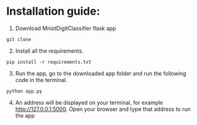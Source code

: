 # Installation guide:
1. Download MnistDigitClassifier flask app
```
git clone
```
2. Install all the requirements.
```
pip install -r requirements.txt
```
3. Run the app, go to the downloaded app folder and run the following code in the terminal.
```
python app.py
```
4. An address will be displayed on your terminal, for example http://127.0.0.1:5000.
Open your browser and type that address to run the app
